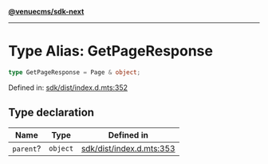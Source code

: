 [**@venuecms/sdk-next**](../Index.md)

***

# Type Alias: GetPageResponse

```ts
type GetPageResponse = Page & object;
```

Defined in: [sdk/dist/index.d.mts:352](https://github.com/venuecms/sdk/blob/9df621babf2d64de41bd45733e16986e94017e8a/packages/sdk/dist/index.d.mts#L352)

## Type declaration

| Name | Type | Defined in |
| ------ | ------ | ------ |
| `parent`? | `object` | [sdk/dist/index.d.mts:353](https://github.com/venuecms/sdk/blob/9df621babf2d64de41bd45733e16986e94017e8a/packages/sdk/dist/index.d.mts#L353) |
